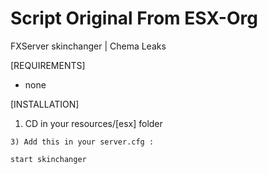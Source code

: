 # Script Original From ESX-Org
FXServer skinchanger  | Chema Leaks

[REQUIREMENTS]

- none

[INSTALLATION]

1) CD in your resources/[esx] folder

```
3) Add this in your server.cfg :

start skinchanger
```
